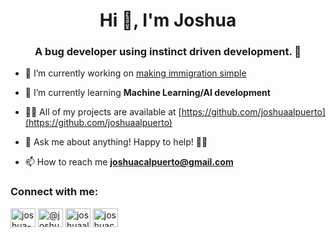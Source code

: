 <h1 align="center">Hi 👋, I'm Joshua</h1>
<h3 align="center">A bug developer using instinct driven development. 🤪</h3>

- 🔭 I’m currently working on [making immigration simple](https://jobbatical.com/)

- 🌱 I’m currently learning **Machine Learning/AI development**

- 👨‍💻 All of my projects are available at [https://github.com/joshuaalpuerto](https://github.com/joshuaalpuerto)

- 💬 Ask me about anything! Happy to help! 🙇‍♂️

- 📫 How to reach me **joshuacalpuerto@gmail.com**

<p align="left">
<h3 align="left">Connect with me:</h3>
<a href="https://linkedin.com/in/joshua-alpuerto" target="blank"><img align="center" src="https://cdn.jsdelivr.net/npm/simple-icons@3.0.1/icons/linkedin.svg" alt="joshua-alpuerto" height="30" width="40" /></a>
<a href="https://medium.com/@joshuacalpuerto" target="blank"><img align="center" src="https://cdn.jsdelivr.net/npm/simple-icons@3.0.1/icons/medium.svg" alt="@joshuacalpuerto" height="30" width="40" /></a>
<a href="https://dev.to/joshuaalpuerto" target="blank"><img align="center" src="https://cdn.jsdelivr.net/npm/simple-icons@3.0.1/icons/dev-dot-to.svg" alt="joshuaalpuerto" height="30" width="40" /></a>
<a href="https://www.hackerrank.com/joshuacalpuerto" target="blank"><img align="center" src="https://cdn.jsdelivr.net/npm/simple-icons@3.0.1/icons/hackerrank.svg" alt="joshuacalpuerto" height="30" width="40" /></a>
</p>
